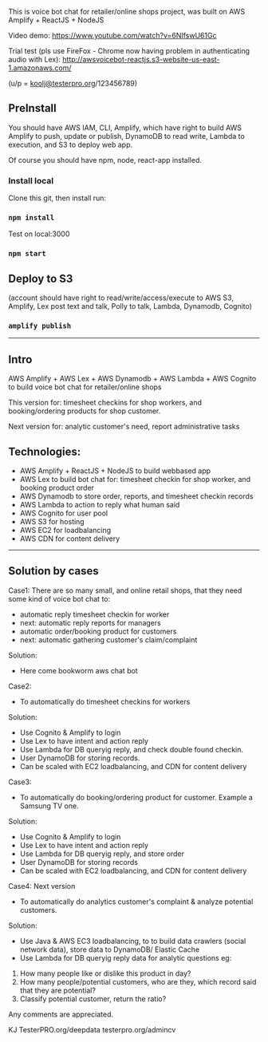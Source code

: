 This is voice bot chat for retailer/online shops project, was built on AWS Amplify + ReactJS + NodeJS

Video demo: https://www.youtube.com/watch?v=6NIfswU61Gc

Trial test (pls use FireFox - Chrome now having problem in authenticating audio with Lex): http://awsvoicebot-reactjs.s3-website-us-east-1.amazonaws.com/

(u/p = koolj@testerpro.org/123456789)

## PreInstall
You should have AWS IAM, CLI, Amplify, which have right to build AWS Amplify to push, update or publish, DynamoDB to read write, Lambda to execution, and S3 to deploy web app.

Of course you should have npm, node, react-app installed.

### Install local

Clone this git, then install run:
### `npm install`

Test on local:3000
### `npm start`

## Deploy to S3 
(account should have right to read/write/access/execute to AWS S3, Amplify, Lex post text and talk, Polly to talk, Lambda, Dynamodb, Cognito)
### `amplify publish`

----------------------------------------
## Intro
AWS Amplify + AWS Lex + AWS Dynamodb + AWS Lambda + AWS Cognito to build voice bot chat for retailer/online shops

This version for: timesheet checkins for shop workers, and booking/ordering products for shop customer.

Next version for: analytic customer's need, report administrative tasks

## Technologies:
- AWS Amplify + ReactJS + NodeJS to build webbased app
- AWS Lex to build bot chat for: timesheet checkin for shop worker, and booking product order
- AWS Dynamodb to store order, reports, and timesheet checkin records
- AWS Lambda to action to reply what human said
- AWS Cognito for user pool
- AWS S3 for hosting
- AWS EC2 for loadbalancing
- AWS CDN for content delivery

----------------------------------------
## Solution by cases
Case1:
There are so many small, and online retail shops, that they need some kind of voice bot chat to:
- automatic reply timesheet checkin for worker
- next: automatic reply reports for managers
- automatic order/booking product for customers
- next: automatic gathering customer's claim/complaint

Solution:
- Here come bookworm aws chat bot



Case2: 
- To automatically do timesheet checkins for workers

Solution:
- Use Cognito & Amplify to login
- Use Lex to have intent and action reply
- Use Lambda for DB queryig reply, and check double found checkin.
- User DynamoDB for storing records.
- Can be scaled with EC2 loadbalancing, and CDN for content delivery



Case3: 
- To automatically do booking/ordering product for customer. Example a Samsung TV one.

Solution:
- Use Cognito & Amplify to login
- Use Lex to have intent and action reply
- Use Lambda for DB queryig reply, and store order
- User DynamoDB for storing records
- Can be scaled with EC2 loadbalancing, and CDN for content delivery


Case4: Next version
- To automatically do analytics customer's complaint & analyze potential customers.

Solution:
- Use Java & AWS EC3 loadbalancing, to to build data crawlers (social network data), store data to DynamoDB/ Elastic Cache
- Use Lambda for DB queryig reply data for analytic questions
eg:
1. How many people like or dislike this product in day?
2. How many people/potential customers, who are they, which record said that they are potential?
3. Classify potential customer, return the ratio?


Any comments are appreciated.

KJ
TesterPRO.org/deepdata
testerpro.org/admincv

